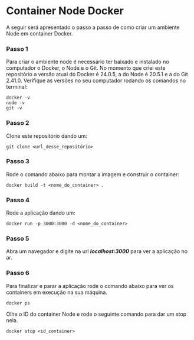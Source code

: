 # Container Node Docker

A seguir será apresentado o passo a passo de como criar um ambiente Node em  container Docker.

### Passo 1
Para criar o ambiente node é necessário ter baixado e instalado no computador o Docker, o Node e o Git. No momento que criei este repositório a versão atual do Docker é 24.0.5, a do Node é 20.5.1 e a do Git 2.41.0. Verifique as versões no seu computador rodando os comandos no terminal:
```
docker -v
node -v
git -v
```
### Passo 2
Clone este repositório dando um:
```
git clone <url_desse_repositório>
```
### Passo 3
Rode o comando abaixo para montar a imagem e construir o container:
```
docker build -t <nome_do_container> .
```
### Passo 4
Rode a aplicação dando um:
```
docker run -p 3000:3000 -d <nome_do_container> 
```
### Passo 5
Abra um navegador e digite na url _<b>localhost:3000</b>_ para ver a aplicação no ar.

### Passo 6
Para finalizar e parar a aplicação rode o comando abaixo para ver os containers em execução na sua máquina.
```
docker ps
```
Olhe o ID do container Node e rode o seguinte comando para dar um stop nela.
```
docker stop <id_container>
```
